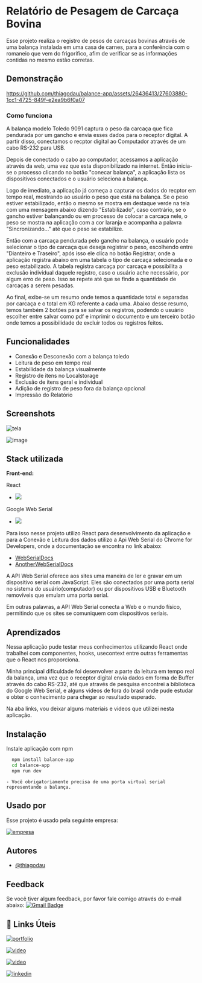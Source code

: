 
# Relatório de Pesagem de Carcaça Bovina

Esse projeto realiza o registro de pesos de carcaças bovinas através de uma balança instalada em uma casa de carnes, para a conferência com o romaneio que vem do frigorifico, afim de verificar se as informações contidas no mesmo estão corretas.

## Demonstração
https://github.com/thiagodau/balance-app/assets/26436413/27603880-1cc1-4725-849f-e2ea9b6f0a07

### Como funciona

A balança modelo Toledo 9091 captura o peso da carcaça que fica pendurada por um gancho e envia esses dados para o receptor digital. A partir disso, conectamos o recptor digital ao Computador através de um cabo RS-232 para USB.

Depois de conectado o cabo ao computador, acessamos a aplicação através da web, uma vez que esta disponibilizado na internet. Então inicia-se o processo clicando no botão "conecar balança", a aplicação lista os dispositivos conectados e o usuário seleciona a balança. 

Logo de imediato, a aplicação já começa a capturar os dados do recptor em tempo real, mostrando ao usuário o peso que está na balança. Se o peso estiver estabilizado, então o mesmo se mostra em destaque verde na tela com uma mensagem abaixo dizendo "Estabilizado", caso contrário, se o gancho estiver balançando ou em processo de colocar a carcaça nele, o peso se mostra na aplicação com a cor laranja e acompanha a palavra "Sincronizando..." até que o peso se estabilize.

Então com a carcaça pendurada pelo gancho na balança, o usuário pode selecionar o tipo de carcaça que deseja registrar o peso, escolhendo entre "Dianteiro e Traseiro", após isso ele clica no botão Registrar, onde a aplicação registra abaixo em uma tabela o tipo de carcaça selecionada e o peso estabilizado. A tabela registra carcaça por carcaça e possibilita a exclusão individual daquele registro, caso o usuário ache necessário, por algum erro de peso. Isso se repete até que se finde a quantidade de carcaças a serem pesadas.

Ao final, exibe-se um resumo onde temos a quantidade total e separadas por carcaça e o total em KG referente a cada uma. Abaixo desse resumo, temos também 2 botões para se salvar os registros, podendo o usuário escolher entre salvar como pdf e imprimir o documento e um terceiro botão onde temos a possibilidade de excluir todos os registros feitos.


## Funcionalidades

- Conexão e Desconexão com a balança toledo
- Leitura de peso em tempo real
- Estabilidade da balança visualmente
- Registro de itens no Localstorage
- Exclusão de itens geral e individual
- Adição de registro de peso fora da balança opcional
- Impressão do Relatório

## Screenshots

![tela](https://github.com/thiagodau/balance-app/assets/26436413/39764559-03ac-451a-b70f-3d87c8dffcd3)

![image](https://github.com/thiagodau/balance-app/assets/26436413/614237e5-7e68-4c6c-a91a-24fb7f7f3766)

## Stack utilizada

**Front-end:** 
 
React 
- ![](https://shields.io/badge/react-black?logo=react&style=for-the-badge)

Google Web Serial
- ![](https://shields.io/badge/WEB%20SERIAL-black?logo=google)

Para isso nesse projeto utilizo React para desenvolvimento da aplicação e para a Conexão e Leitura dos dados utilizo a Api Web Serial do Chrome for Developers, onde a documentação se encontra no link abaixo:

- [WebSerialDocs](https://developer.chrome.com/docs/capabilities/serial?hl=pt-br)
- [AnotherWebSerialDocs](https://wicg.github.io/serial/)

A API Web Serial oferece aos sites uma maneira de ler e gravar em um dispositivo serial com JavaScript. Eles são conectados por uma porta serial no sistema do usuário(computador) ou por dispositivos USB e Bluetooth removíveis que emulam uma porta serial.

Em outras palavras, a API Web Serial conecta a Web e o mundo físico, permitindo que os sites se comuniquem com dispositivos seriais.
## Aprendizados

Nessa aplicação pude testar meus conhecimentos utilizando React onde trabalhei com componentes, hooks, usecontext entre outras ferramentas que o React nos proporciona.

Minha principal dificuldade foi desenvolver a parte da leitura em tempo real da balança, uma vez que o receptor digital envia dados em forma de Buffer através do cabo RS-232, até que através de pesquisa encontrei a biblioteca do Google Web Serial, e alguns videos de fora do brasil onde pude estudar e obter o conhecimento para chegar ao resultado esperado.

Na aba links, vou deixar alguns materiais e videos que utilizei nesta aplicação.


## Instalação

Instale aplicação com npm

```bash
  npm install balance-app
  cd balance-app
  npm run dev
```
    - Você obrigatoriamente precisa de uma porta virtual serial representando a balança.
## Usado por

Esse projeto é usado pela seguinte empresa:

[![empresa](https://img.shields.io/badge/casa%20de%20carnes%20sao%20francisco-0A66C2?style=for-the-badge&logo=link&logoColor=white)](https://www.instagram.com/casa_decarnesaofrancisco/)

## Autores

- [@thiagodau](https://www.github.com/thiagodau)


## Feedback

Se você tiver algum feedback, por favor fale comigo através do e-mail abaixo: [![Gmail Badge](https://img.shields.io/badge/-thiagorodriguesdau@gmail.com-c14438?style=flat-square&logo=Gmail&logoColor=white&link=mailto:thiagorodriguesdau@gmail.com)](mailto:thiagorodriguesdau@gmail.com)



## 🔗 Links Úteis
[![portfolio](https://img.shields.io/badge/confira%20a%20aplicação%20aqui-000?style=for-the-badge&logo=ko-fi&logoColor=white)](https://balanca.softhisolucoes.com.br/)

[![video](https://img.shields.io/badge/javascript%20webserial%20video%20aqui-FE2927?style=for-the-badge&logo=ko-fi&logoColor=white)](https://youtu.be/YXpXSfQkvuk?t=3798)

[![video](https://img.shields.io/badge/google%20for%20developers%20video%20aqui-FE2927?style=for-the-badge&logo=ko-fi&logoColor=white)](https://youtu.be/ZIZqmXfrRLI?t=299)

[![linkedin](https://img.shields.io/badge/thiagodau-0A66C2?style=for-the-badge&logo=linkedin&logoColor=white)](https://www.linkedin.com/in/thiagodau/)

